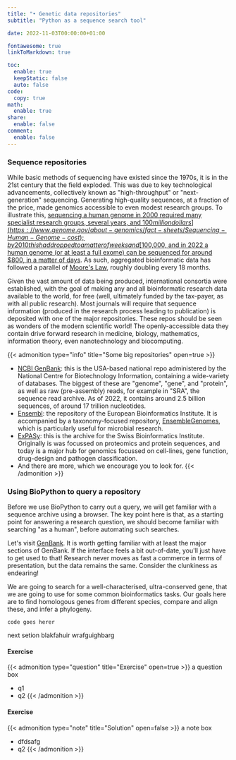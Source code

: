 ```yaml
---
title: "• Genetic data repositories"
subtitle: "Python as a sequence search tool"

date: 2022-11-03T00:00:00+01:00

fontawesome: true
linkToMarkdown: true

toc:
  enable: true
  keepStatic: false
  auto: false
code:
  copy: true
math:
  enable: true
share:
  enable: false
comment:
  enable: false
---
```


### Sequence repositories
While basic methods of sequencing have existed since the 1970s, it is in the 21st century that the field exploded. This was due to key technological advancements, collectively known as "high-throughput" or "next-generation" sequencing. Generating high-quality sequences, at a fraction of the price, made genomics accessible to even modest research groups. To illustrate this, [sequencing a human genome in 2000 required many specialist research groups, several years, and $100 million dollars](https://www.genome.gov/about-genomics/fact-sheets/Sequencing-Human-Genome-cost); by 2010 this had dropped to a matter of weeks and [$100,000, and in 2022 a human genome (or at least a full exome) can be sequenced for around $800, in a matter of days](https://www.genome.gov/about-genomics/fact-sheets/Sequencing-Human-Genome-cost). As such, aggregated bioinformatic data has followed a parallel of [Moore's Law](https://www.wikiwand.com/en/Moore's_law), roughly doubling every 18 months.

Given the vast amount of data being produced, international consortia were established, with the goal of making any and all bioinformatic research data available to the world, for free (well, ultimately funded by the tax-payer, as with all public research). Most journals will require that sequence information (produced in the research process leading to publication) is deposited with one of the major repositories. These repos should be seen as wonders of the modern scientific world! The openly-accessible data they contain drive forward research in medicine, biology, mathematics, information theory, even nanotechnology and biocomputing.

{{< admonition type="info" title="Some big repositories" open=true >}}
- [NCBI GenBank](https://www.ncbi.nlm.nih.gov/genbank/): this is the USA-based national repo administered by the National Centre for Biotechnology Information, containing a wide-variety of databases. The biggest of these are "genome", "gene", and "protein", as well as raw (pre-assembly) reads, for example in "SRA", the sequence read archive. As of 2022, it contains around 2.5 billion sequences, of around 17 trillion nucleotides.
- [Ensembl](https://www.ensembl.org/index.html): the repository of the European Bioinformatics Institute. It is accompanied by a taxonomy-focused repository, [EnsembleGenomes](https://ensemblgenomes.org/), which is particularly useful for microbial research.
- [ExPASy](https://www.expasy.org/): this is the archive for the Swiss Bioinformatics Institute. Originally is was focussed on proteomics and protein sequences, and today is a major hub for genomics focussed on cell-lines, gene function, drug-design and pathogen classification.
- And there are more, which we encourage you to look for.
{{< /admonition >}}

### Using BioPython to query a repository

Before we use BioPython to carry out a query, we will get familiar with a sequence archive using a browser. The key point here is that, as a starting point for answering a research question, we should become familiar with searching "as a human", before automating such searches.

Let's visit [GenBank](https://www.ncbi.nlm.nih.gov/genbank/). It is worth getting familiar with at least the major sections of GenBank. If the interface feels a bit out-of-date, you'll just have to get used to that! Research never moves as fast a commerce in terms of presentation, but the data remains the same. Consider the clunkiness as endearing!

We are going to search for a well-characterised, ultra-conserved gene, that we are going to use for some common bioinformatics tasks. Our goals here are to find homologous genes from different species, compare and align these, and infer a phylogeny.



```
code goes herer
```
next setion blakfahuir wrafguighbarg

#### Exercise
{{< admonition type="question" title="Exercise" open=true >}}
a question box
- q1
- q2
{{< /admonition >}}

#### Exercise
{{< admonition type="note" title="Solution" open=false >}}
a note box
- dfdsafg
- q2
{{< /admonition >}}
